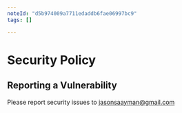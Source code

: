 ```yaml
---
noteId: "d5b974009a7711edaddb6fae06997bc9"
tags: []

---
```


# Security Policy

## Reporting a Vulnerability

Please report security issues to jasonsaayman@gmail.com

